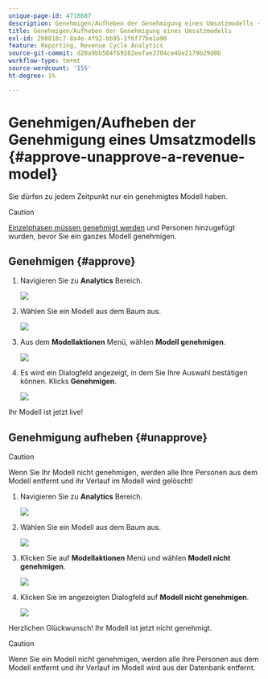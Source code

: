 ```yaml
---
unique-page-id: 4718687
description: Genehmigen/Aufheben der Genehmigung eines Umsatzmodells - Marketo Docs - Produktdokumentation
title: Genehmigen/Aufheben der Genehmigung eines Umsatzmodells
exl-id: 2b0818c7-8a4e-4f92-bb95-1f6f77be1a90
feature: Reporting, Revenue Cycle Analytics
source-git-commit: d20a9bb584f69282eefae3704ce4be2179b29d0b
workflow-type: tm+mt
source-wordcount: '155'
ht-degree: 1%

---
```


# Genehmigen/Aufheben der Genehmigung eines Umsatzmodells {#approve-unapprove-a-revenue-model}

Sie dürfen zu jedem Zeitpunkt nur ein genehmigtes Modell haben.

>[!CAUTION]
>
>[Einzelphasen müssen genehmigt werden](/help/marketo/product-docs/reporting/revenue-cycle-analytics/revenue-cycle-models/approving-stages-and-assigning-leads-to-a-revenue-model.md) und Personen hinzugefügt wurden, bevor Sie ein ganzes Modell genehmigen.

## Genehmigen {#approve}

1. Navigieren Sie zu **Analytics** Bereich.

   ![](assets/image2017-3-28-8-3a9-3a16.png)

1. Wählen Sie ein Modell aus dem Baum aus.

   ![](assets/image2015-4-28-13-3a25-3a17.png)

1. Aus dem **Modellaktionen** Menü, wählen **Modell genehmigen**.

   ![](assets/image2015-4-28-14-3a6-3a3.png)

1. Es wird ein Dialogfeld angezeigt, in dem Sie Ihre Auswahl bestätigen können. Klicks **Genehmigen**.

   ![](assets/image2015-4-28-14-3a6-3a49.png)

Ihr Modell ist jetzt live!

## Genehmigung aufheben {#unapprove}

>[!CAUTION]
>
>Wenn Sie Ihr Modell nicht genehmigen, werden alle Ihre Personen aus dem Modell entfernt und ihr Verlauf im Modell wird gelöscht!

1. Navigieren Sie zu **Analytics** Bereich.

   ![](assets/image2017-3-28-8-3a9-3a30.png)

1. Wählen Sie ein Modell aus dem Baum aus.

   ![](assets/image2015-4-28-13-3a25-3a17.png)

1. Klicken Sie auf **Modellaktionen** Menü und wählen **Modell nicht genehmigen**.

   ![](assets/image2015-4-28-13-3a28-3a0.png)

1. Klicken Sie im angezeigten Dialogfeld auf **Modell nicht genehmigen**.

   ![](assets/image2017-3-28-8-3a21-3a9.png)

Herzlichen Glückwunsch! Ihr Modell ist jetzt nicht genehmigt.

>[!CAUTION]
>
>Wenn Sie ein Modell nicht genehmigen, werden alle Ihre Personen aus dem Modell entfernt und ihr Verlauf im Modell wird aus der Datenbank entfernt.
